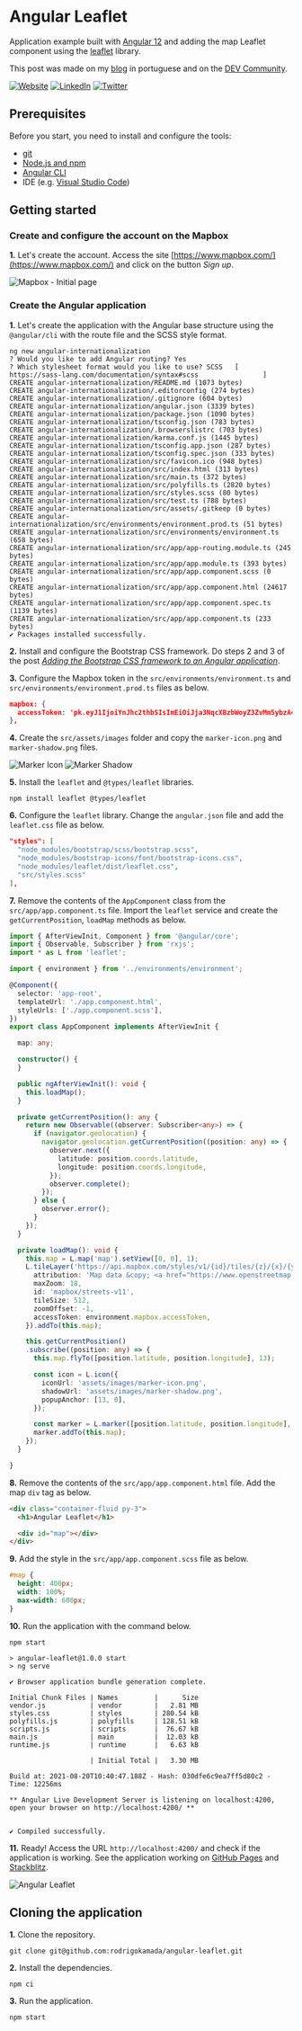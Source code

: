 # Angular Leaflet


Application example built with [Angular 12](https://angular.io/) and adding the map Leaflet component using the [leaflet](https://www.npmjs.com/package/leaflet) library.

This post was made on my [blog](https://rodrigo.kamada.com.br/blog/adicionando-o-componente-de-mapa-leaflet-em-uma-aplicacao-angular) in portuguese and on the [DEV Community]().



[![Website](https://shields.braskam.com/v1/shields?name=website&format=rectangle&size=small)](https://rodrigo.kamada.com.br)
[![LinkedIn](https://shields.braskam.com/v1/shields?name=linkedin&format=rectangle&size=small)](https://www.linkedin.com/in/rodrigokamada)
[![Twitter](https://shields.braskam.com/v1/shields?name=twitter&format=rectangle&size=small&socialAccount=rodrigokamada)](https://twitter.com/rodrigokamada)



## Prerequisites


Before you start, you need to install and configure the tools:

* [git](https://git-scm.com/)
* [Node.js and npm](https://nodejs.org/)
* [Angular CLI](https://angular.io/cli)
* IDE (e.g. [Visual Studio Code](https://code.visualstudio.com/))



## Getting started


### Create and configure the account on the Mapbox

**1.** Let's create the account. Access the site [https://www.mapbox.com/](https://www.mapbox.com/) and click on the button *Sign up*.

![Mapbox - Initial page](docs/images/mapbox-step1.png)






### Create the Angular application


**1.** Let's create the application with the Angular base structure using the `@angular/cli` with the route file and the SCSS style format.

```shell
ng new angular-internationalization
? Would you like to add Angular routing? Yes
? Which stylesheet format would you like to use? SCSS   [ https://sass-lang.com/documentation/syntax#scss                ]
CREATE angular-internationalization/README.md (1073 bytes)
CREATE angular-internationalization/.editorconfig (274 bytes)
CREATE angular-internationalization/.gitignore (604 bytes)
CREATE angular-internationalization/angular.json (3339 bytes)
CREATE angular-internationalization/package.json (1090 bytes)
CREATE angular-internationalization/tsconfig.json (783 bytes)
CREATE angular-internationalization/.browserslistrc (703 bytes)
CREATE angular-internationalization/karma.conf.js (1445 bytes)
CREATE angular-internationalization/tsconfig.app.json (287 bytes)
CREATE angular-internationalization/tsconfig.spec.json (333 bytes)
CREATE angular-internationalization/src/favicon.ico (948 bytes)
CREATE angular-internationalization/src/index.html (313 bytes)
CREATE angular-internationalization/src/main.ts (372 bytes)
CREATE angular-internationalization/src/polyfills.ts (2820 bytes)
CREATE angular-internationalization/src/styles.scss (80 bytes)
CREATE angular-internationalization/src/test.ts (788 bytes)
CREATE angular-internationalization/src/assets/.gitkeep (0 bytes)
CREATE angular-internationalization/src/environments/environment.prod.ts (51 bytes)
CREATE angular-internationalization/src/environments/environment.ts (658 bytes)
CREATE angular-internationalization/src/app/app-routing.module.ts (245 bytes)
CREATE angular-internationalization/src/app/app.module.ts (393 bytes)
CREATE angular-internationalization/src/app/app.component.scss (0 bytes)
CREATE angular-internationalization/src/app/app.component.html (24617 bytes)
CREATE angular-internationalization/src/app/app.component.spec.ts (1139 bytes)
CREATE angular-internationalization/src/app/app.component.ts (233 bytes)
✔ Packages installed successfully.
```

**2.** Install and configure the Bootstrap CSS framework. Do steps 2 and 3 of the post *[Adding the Bootstrap CSS framework to an Angular application](https://dev.to/rodrigokamada/adding-the-bootstrap-css-framework-to-an-angular-application-2k40)*.

**3.** Configure the Mapbox token in the `src/environments/environment.ts` and `src/environments/environment.prod.ts` files as below.

```json
mapbox: {
  accessToken: 'pk.eyJ1IjoiYnJhc2thbSIsImEiOiJja3NqcXBzbWoyZ3ZvMm5ybzA4N2dzaDR6In0.RUAYJFnNgOnn80wXkrV9ZA',
},
```

**4.** Create the `src/assets/images` folder and copy the `marker-icon.png` and `marker-shadow.png` files.

![Marker Icon](src/assets/images/marker-icon.png)
![Marker Shadow](src/assets/images/marker-shadow.png)

**5.** Install the `leaflet` and `@types/leaflet` libraries.

```shell
npm install leaflet @types/leaflet
```

**6.** Configure the `leaflet` library. Change the `angular.json` file and add the `leaflet.css` file as below.

```json
"styles": [
  "node_modules/bootstrap/scss/bootstrap.scss",
  "node_modules/bootstrap-icons/font/bootstrap-icons.css",
  "node_modules/leaflet/dist/leaflet.css",
  "src/styles.scss"
],
```

**7.** Remove the contents of the `AppComponent` class from the `src/app/app.component.ts` file. Import the `leaflet` service and create the `getCurrentPosition`, `loadMap` methods as below.

```typescript
import { AfterViewInit, Component } from '@angular/core';
import { Observable, Subscriber } from 'rxjs';
import * as L from 'leaflet';

import { environment } from '../environments/environment';

@Component({
  selector: 'app-root',
  templateUrl: './app.component.html',
  styleUrls: ['./app.component.scss'],
})
export class AppComponent implements AfterViewInit {

  map: any;

  constructor() {
  }

  public ngAfterViewInit(): void {
    this.loadMap();
  }

  private getCurrentPosition(): any {
    return new Observable((observer: Subscriber<any>) => {
      if (navigator.geolocation) {
        navigator.geolocation.getCurrentPosition((position: any) => {
          observer.next({
            latitude: position.coords.latitude,
            longitude: position.coords.longitude,
          });
          observer.complete();
        });
      } else {
        observer.error();
      }
    });
  }

  private loadMap(): void {
    this.map = L.map('map').setView([0, 0], 1);
    L.tileLayer('https://api.mapbox.com/styles/v1/{id}/tiles/{z}/{x}/{y}?access_token={accessToken}', {
      attribution: 'Map data &copy; <a href="https://www.openstreetmap.org/copyright">OpenStreetMap</a> contributors, Imagery © <a href="https://www.mapbox.com/">Mapbox</a>',
      maxZoom: 18,
      id: 'mapbox/streets-v11',
      tileSize: 512,
      zoomOffset: -1,
      accessToken: environment.mapbox.accessToken,
    }).addTo(this.map);

    this.getCurrentPosition()
    .subscribe((position: any) => {
      this.map.flyTo([position.latitude, position.longitude], 13);

      const icon = L.icon({
        iconUrl: 'assets/images/marker-icon.png',
        shadowUrl: 'assets/images/marker-shadow.png',
        popupAnchor: [13, 0],
      });

      const marker = L.marker([position.latitude, position.longitude], { icon }).bindPopup('Angular Leaflet');
      marker.addTo(this.map);
    });
  }

}
```

**8.** Remove the contents of the `src/app/app.component.html` file. Add the map `div` tag as below.

```html
<div class="container-fluid py-3">
  <h1>Angular Leaflet</h1>

  <div id="map"></div>
</div>
```

**9.** Add the style in the `src/app/app.component.scss` file as below.

```css
#map {
  height: 400px;
  width: 100%;
  max-width: 600px;
}
```

**10.** Run the application with the command below.

```shell
npm start

> angular-leaflet@1.0.0 start
> ng serve

✔ Browser application bundle generation complete.

Initial Chunk Files | Names         |      Size
vendor.js           | vendor        |   2.81 MB
styles.css          | styles        | 280.54 kB
polyfills.js        | polyfills     | 128.51 kB
scripts.js          | scripts       |  76.67 kB
main.js             | main          |  12.03 kB
runtime.js          | runtime       |   6.63 kB

                    | Initial Total |   3.30 MB

Build at: 2021-08-20T10:40:47.188Z - Hash: 030dfe6c9ea7ff5d80c2 - Time: 12256ms

** Angular Live Development Server is listening on localhost:4200, open your browser on http://localhost:4200/ **


✔ Compiled successfully.
```

**11.** Ready! Access the URL `http://localhost:4200/` and check if the application is working. See the application working on [GitHub Pages](https://rodrigokamada.github.io/angular-leaflet/) and [Stackblitz](https://stackblitz.com/edit/angular12-leaflet).

![Angular Leaflet](docs/images/angular-leaflet.png)



## Cloning the application

**1.** Clone the repository.

```shell
git clone git@github.com:rodrigokamada/angular-leaflet.git
```

**2.** Install the dependencies.

```shell
npm ci
```

**3.** Run the application.

```shell
npm start
```
